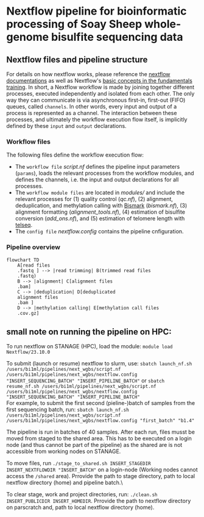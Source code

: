 # Nextflow pipeline for bioinformatic processing of Soay Sheep whole-genome bisulfite sequencing data

## Nextflow files and pipeline structure

For details on how nextflow works, please reference the [nextflow documentations](https://training.nextflow.io/latest/) as well as Nextflow's [basic concepts in the fundamentals training](https://training.nextflow.io/latest/basic_training/intro/). In short, a Nextflow workflow is made by joining together different processes, executed independently and isolated from each other. The only way they can communicate is via asynchronous first-in, first-out (FIFO) queues, called `channels`. In other words, every input and output of a process is represented as a channel. The interaction between these processes, and ultimately the workflow execution flow itself, is implicitly defined by these `input` and `output` declarations.

### Workflow files

The following files define the workflow execution flow:
- The `workflow file` *script.nf* defines the pipeline input parameters (`params`), loads the relevant processes from the workflow modules, and defines the channels, i.e. the input and output declarations for all processes. 
- The `workflow module files` are located in *modules/* and include the relevant processes for (1) quality control (*qc.nf*), (2) alignment, deduplication, and methylation calling with [Bismark](http://felixkrueger.github.io/Bismark/) (*bismark.nf*), (3) alignment formatting (*alignment_tools.nf*), (4) estimation of bisulfite conversion (*add_ons.nf*), and (5) estimation of telomere length with [telseq](https://github.com/zd1/telseq).
- The `config file` *nextflow.config* contains the pipeline cnfiguration.

### Pipeline overview

```mermaid
flowchart TD
    A[read files
    .fastq ] --> |read trimming| B(trimmed read files
    .fastq)
    B --> |alignment| C[alignment files
    .bam]
    C --> |deduplication| D[deduplicated
    alignment files
    .bam ]
    D --> |methylation calling| E[methylation call files
    .cov.gz]
```


## small note on running the pipeline on HPC:

To run nextflow on STANAGE (HPC), load the module: `module load Nextflow/23.10.0`

To submit (launch or resume) nextflow to slurm, use: `sbatch launch_nf.sh /users/bi1ml/pipelines/next_wgbs/script.nf /users/bi1ml/pipelines/next_wgbs/nextflow.config "INSERT_SEQUENCING_BATCH" "INSERT_PIPELINE_BATCH"` or `sbatch resume_nf.sh /users/bi1ml/pipelines/next_wgbs/script.nf /users/bi1ml/pipelines/next_wgbs/nextflow.config "INSERT_SEQUENCING_BATCH" "INSERT_PIPELINE_BATCH"`\
For example, to submit the first second (pieline-)batch of samples from the first sequencing batch, run: `sbatch launch_nf.sh /users/bi1ml/pipelines/next_wgbs/script.nf /users/bi1ml/pipelines/next_wgbs/nextflow.config "first_batch" "b1.4"`

The pipeline is run in batches of 40 samples. After each run, files musst be moved from staged to the shared area. This has to be executed on a login node (and thus cannot be part of the pipeline) as the shared are is not accessible from working nodes on STANAGE.

To move files, run `./stage_to_shared.sh INSERT_STAGEDIR INSERT_NEXTFLOWDIR "INSERT_BATCH"` on a login-node (Working nodes cannot access the `/shared` area). Prrovide the path to stage directory, path to local nextflow directory (home) and pipeline batch.\

To clear stage, work and project directories, run: `./clean.sh INSERT_PUBLICDIR INSERT_HOMEDIR`. Prrovide the path to nextflow directory on parscratch and, path to local nextflow directory (home).


